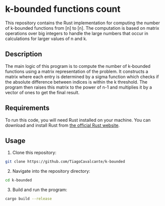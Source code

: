 # k-bounded functions count

This repository contains the Rust implementation for computing the number of k-bounded functions from [n] to [n]. The computation is based on matrix operations over big integers to handle the large numbers that occur in calculations for larger values of n and k.

## Description

The main logic of this program is to compute the number of k-bounded functions using a matrix representation of the problem. It constructs a matrix where each entry is determined by a sigma function which checks if the absolute difference between indices is within the k threshold. The program then raises this matrix to the power of n-1 and multiplies it by a vector of ones to get the final result.

## Requirements

To run this code, you will need Rust installed on your machine. You can download and install Rust from [the official Rust website](https://www.rust-lang.org/tools/install).

## Usage

1. Clone this repository:
```sh
git clone https://github.com/TiagoCavalcante/k-bounded
```
2. Navigate into the repository directory:
```sh
cd k-bounded
```
3. Build and run the program:
```sh
cargo build --release
```

